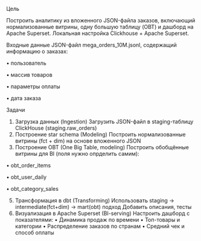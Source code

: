 Цель

Построить аналитику из вложенного JSON-файла заказов, включающий нормализованные витрины, одну большую таблицу (OBT) и дашборд на Apache Superset.  Локальная настройка Clickhouse + Apache Superset.

Входные данные
JSON-файл mega_orders_10M.jsonl, содержащий информацию о заказах:

•	пользователь

•	массив товаров

•	параметры оплаты

•	дата заказа

Задачи
1. Загрузка данных (Ingestion)
Загрузить JSON-файл в staging-таблицу ClickHouse (staging.raw_orders)
2. Построение star schema (Modeling)
Построить нормализованные витрины (fct + dim) на основе вложенного JSON
3. Построение OBT (One Big Table, modeling)
Построить обобщённые витрины для BI (поля нужно опрделить самим):

•	obt_order_items 

•	obt_user_daily 

•	obt_category_sales 

5. Трансформация в dbt (Transforming)
Использовать staging -> intermediate(fct+dim) ->  mart(obt)  подход
Добавить описания, тесты
6. Визуализация в Apache Superset (BI-serving)
Настроить дашборд с показателями:
•	Динамика продаж по времени
•	Топ-товары и категории
•	Распределение заказов по странам
•	Средний чек и способ оплаты
